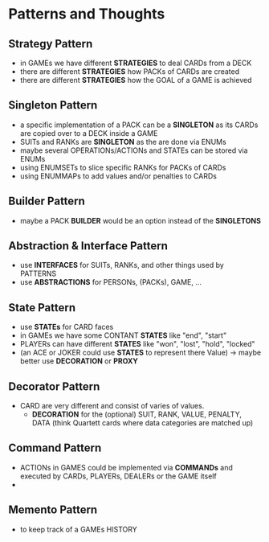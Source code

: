 # Patterns and Thoughts

## Strategy Pattern
- in GAMEs we have different **STRATEGIES** to deal CARDs from a DECK
- there are different **STRATEGIES** how PACKs of CARDs are created
- there are different **STRATEGIES** how the GOAL of a GAME is achieved

## Singleton Pattern
- a specific implementation of a PACK can be a **SINGLETON** as its CARDs are copied over to a DECK inside a GAME
- SUITs and RANKs are **SINGLETON** as the are done via ENUMs
- maybe several OPERATIONs/ACTIONs and STATEs can be stored via ENUMs
- using ENUMSETs to slice specific RANKs for PACKs of CARDs
- using ENUMMAPs to add values and/or penalties to CARDs

## Builder Pattern
- maybe a PACK **BUILDER** would be an option instead of the **SINGLETONS**

## Abstraction & Interface Pattern
- use **INTERFACES** for SUITs, RANKs, and other things used by PATTERNS
- use **ABSTRACTIONS** for PERSONs, (PACKs), GAME, ...

## State Pattern
- use **STATEs** for CARD faces
- in GAMEs we have some CONTANT **STATES** like "end", "start"
- PLAYERs can have different **STATES** like "won", "lost", "hold", "locked"
- (an ACE or JOKER could use **STATES** to represent there Value) -> maybe better use **DECORATION** or **PROXY**

## Decorator Pattern
- CARD are very different and consist of varies of values.
  - **DECORATION** for the (optional) SUIT, RANK, VALUE, PENALTY, DATA (think Quartett cards where data categories are matched up)

## Command Pattern
- ACTIONs in GAMES could be implemented via **COMMANDs** and executed by CARDs, PLAYERs, DEALERs or the GAME itself
- 

## Memento Pattern
- to keep track of a GAMEs HISTORY